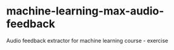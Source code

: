 # machine-learning-max-audio-feedback
Audio feedback extractor for machine learning course - exercise
